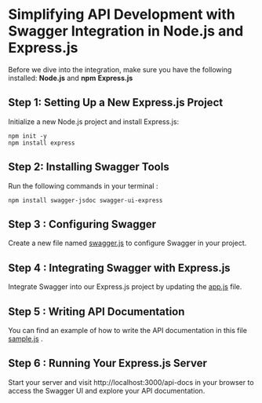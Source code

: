 # Simplifying API Development with Swagger Integration in Node.js and Express.js

Before we dive into the integration, make sure you have the following installed:
    **Node.js** and **npm**
    **Express.js**

## Step 1: Setting Up a New Express.js Project
Initialize a new Node.js project and install Express.js:
```
npm init -y
npm install express
```

## Step 2: Installing Swagger Tools
Run the following commands in your terminal :
```
npm install swagger-jsdoc swagger-ui-express
```
## Step 3 : Configuring Swagger
Create a new file named [swagger.js](https://github.com/nesrine-snoussi/Swagger-Integration-in-Express.js/blob/master/swagger.js) to configure Swagger in your project.

## Step 4 : Integrating Swagger with Express.js 
Integrate Swagger into our Express.js project by updating the [app.js](https://github.com/nesrine-snoussi/Swagger-Integration-in-Express.js/blob/master/app.js) file.

## Step 5 : Writing API Documentation 
You can find an example of how to write the API documentation in this file [sample.js](https://github.com/nesrine-snoussi/Swagger-Integration-in-Express.js/blob/master/routes/sample.js) .

## Step 6 : Running Your Express.js Server 
Start your server and visit http://localhost:3000/api-docs in your browser to access the Swagger UI and explore your API documentation.

